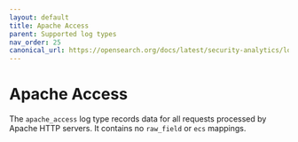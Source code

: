 ```yaml
---
layout: default
title: Apache Access
parent: Supported log types
nav_order: 25
canonical_url: https://opensearch.org/docs/latest/security-analytics/log-types-reference/apache-access/
---
```


# Apache Access

The `apache_access` log type records data for all requests processed by Apache HTTP servers. It contains no `raw_field` or `ecs` mappings.